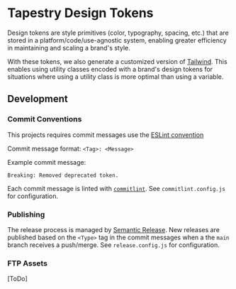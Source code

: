 # Tapestry Design Tokens

Design tokens are style primitives (color, typography, spacing, etc.) that are stored in a platform/code/use-agnostic system, enabling greater efficiency in maintaining and scaling a brand's style.

With these tokens, we also generate a customized version of [Tailwind](https://tailwindcss.com/docs). This enables using utility classes encoded with a brand's design tokens for situations where using a utility class is more optimal than using a variable.

## Development

### Commit Conventions

This projects requires commit messages use the [ESLint convention](https://github.com/conventional-changelog/conventional-changelog/blob/master/packages/conventional-changelog-eslint/README.md#eslint-convention)

Commit message format: `<Tag>: <Message>`

Example commit message:

```
Breaking: Removed deprecated token.
```

Each commit message is linted with [`commitlint`](https://commitlint.js.org). See `commitlint.config.js` for configuration.

### Publishing

The release process is managed by [Semantic Release](https://semantic-release.gitbook.io/semantic-release/). New releases are published based on the `<Type>` tag in the commit messages when a the `main` branch receives a push/merge. See `release.config.js` for configuration.

### FTP Assets

[ToDo]
